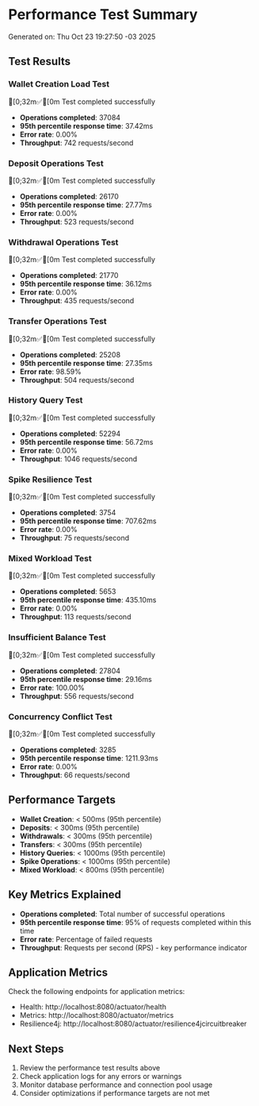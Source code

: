 # Performance Test Summary

Generated on: Thu Oct 23 19:27:50 -03 2025

## Test Results

### Wallet Creation Load Test

[0;32m✅[0m Test completed successfully
- **Operations completed**: 37084
- **95th percentile response time**: 37.42ms
- **Error rate**: 0.00%
- **Throughput**: 742 requests/second

### Deposit Operations Test

[0;32m✅[0m Test completed successfully
- **Operations completed**: 26170
- **95th percentile response time**: 27.77ms
- **Error rate**: 0.00%
- **Throughput**: 523 requests/second

### Withdrawal Operations Test

[0;32m✅[0m Test completed successfully
- **Operations completed**: 21770
- **95th percentile response time**: 36.12ms
- **Error rate**: 0.00%
- **Throughput**: 435 requests/second

### Transfer Operations Test

[0;32m✅[0m Test completed successfully
- **Operations completed**: 25208
- **95th percentile response time**: 27.35ms
- **Error rate**: 98.59%
- **Throughput**: 504 requests/second

### History Query Test

[0;32m✅[0m Test completed successfully
- **Operations completed**: 52294
- **95th percentile response time**: 56.72ms
- **Error rate**: 0.00%
- **Throughput**: 1046 requests/second

### Spike Resilience Test

[0;32m✅[0m Test completed successfully
- **Operations completed**: 3754
- **95th percentile response time**: 707.62ms
- **Error rate**: 0.00%
- **Throughput**: 75 requests/second

### Mixed Workload Test

[0;32m✅[0m Test completed successfully
- **Operations completed**: 5653
- **95th percentile response time**: 435.10ms
- **Error rate**: 0.00%
- **Throughput**: 113 requests/second

### Insufficient Balance Test

[0;32m✅[0m Test completed successfully
- **Operations completed**: 27804
- **95th percentile response time**: 29.16ms
- **Error rate**: 100.00%
- **Throughput**: 556 requests/second

### Concurrency Conflict Test

[0;32m✅[0m Test completed successfully
- **Operations completed**: 3285
- **95th percentile response time**: 1211.93ms
- **Error rate**: 0.00%
- **Throughput**: 66 requests/second


## Performance Targets

- **Wallet Creation**: < 500ms (95th percentile)
- **Deposits**: < 300ms (95th percentile)  
- **Withdrawals**: < 300ms (95th percentile)
- **Transfers**: < 300ms (95th percentile)
- **History Queries**: < 1000ms (95th percentile)
- **Spike Operations**: < 1000ms (95th percentile)
- **Mixed Workload**: < 800ms (95th percentile)

## Key Metrics Explained

- **Operations completed**: Total number of successful operations
- **95th percentile response time**: 95% of requests completed within this time
- **Error rate**: Percentage of failed requests
- **Throughput**: Requests per second (RPS) - key performance indicator

## Application Metrics

Check the following endpoints for application metrics:

- Health: http://localhost:8080/actuator/health
- Metrics: http://localhost:8080/actuator/metrics
- Resilience4j: http://localhost:8080/actuator/resilience4jcircuitbreaker

## Next Steps

1. Review the performance test results above
2. Check application logs for any errors or warnings
3. Monitor database performance and connection pool usage
4. Consider optimizations if performance targets are not met

